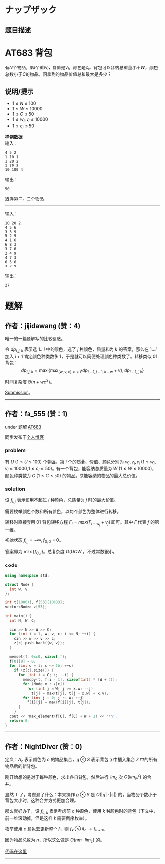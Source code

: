 # ナップザック

## 题目描述

# AT683 背包
有$N$个物品，第i个重$w_i$，价值是$v_i$，颜色是$c_i$。背包可以容纳总重量小于$W$，颜色总数小于$C$的物品。问拿到的物品价值总和最大是多少？

## 说明/提示

- $1\le N\le100$
- $1\le W\le10000$
- $1\le C\le50$
- $1\le w_i,v_i\le10000$
- $1\le c_i\le50$  

**样例数据**  
输入：
```
4 5 2
1 10 1
1 20 2
1 30 3
10 100 4
```
输出：
```
50
```
选择第二、三个物品

---
输入：
```
10 20 2
4 5 6
3 3 9
5 2 9
4 1 6
6 8 3
3 7 6
2 4 9
4 7 3
6 5 6
3 2 9
```
输出：
```
27
```

# 题解

## 作者：jijidawang (赞：4)

唯一的一篇题解写的比较迷惑。

令 $dp_{i,j,k}$ 表示选 $1\dots i$ 中的颜色，选了 $j$ 种颜色，质量和为 $k$ 的答案，那么在 $1\dots i$ 加入 $i+1$ 肯定颜色种类数多 1，于是就可以简便处理颜色种类数了。转移类似 01 背包：
$$dp_{i,j,k}=\max\left\{\max_{(w,v,c),\,c=i}\{dp_{i-1,j-1,k-w}+v\},\,dp_{i-1,j,k}\right\}$$

时间复杂度 $\Theta(n+wc^2)$。

[Submission](https://atcoder.jp/contests/tdpc/submissions/41476563)。

---

## 作者：fa_555 (赞：1)

under 题解 [AT683](https://www.luogu.com.cn/problem/AT683)

同步发布于[个人博客](https://fa555.github.io/2020/某At的dp场/#H-ナップザック)

### problem

有 $U \ (1 \le U \le 100)$ 个物品，第 $i$ 个的质量、价值、颜色分别为 $w_i, v_i, c_i \ (1 \le w_i, v_i \le 10000, 1 \le c_i \le 50)$。有一个背包，能容纳总质量为 $W \ (1 \le W \le 10000)$，颜色种类数为 $C \ (1 \le C \le 50)$ 的物品。求能容纳的物品的最大总价值。

### solution

设 $f_{i, j}$ 表示使用不超过 $i$ 种颜色，总质量为 $j$ 时的最大价值。

需要枚举颜色个数和所有颜色，以每个颜色为整体进行转移。

转移时直接套用 01 背包转移方程 $F_i = max{\{F_{i - w_j} + v_j\}}$ 即可。其中 $F$ 代表 $f$ 的第一维。

初始状态 $f_{i, j} = - \infty, f_{0, 0} = 0$。

答案即为 $\max{\{f_{C, i}\}}$。总复杂度 $O(UCW)$，不过常数很小。

### code

``` cpp
using namespace std;

struct Node {
  int w, v;
};

int t[10003], f[53][10003];
vector<Node> z[53];

int main() {
  int N, W, C;

  cin >> N >> W >> C;
  for (int i = 1, w, v, c; i <= N; ++i) {
    cin >> w >> v >> c;
    z[c].push_back({w, v});
  }

  memset(f, 0xc0, sizeof f);
  f[0][0] = 0;
  for (int c = 1; c <= 50; ++c)
    if (z[c].size()) {
      for (int i = C; i; --i) {
        memcpy(t, f[i - 1], sizeof(int) * (W + 1));
        for (Node x : z[c])
          for (int j = W; j >= x.w; --j)
            t[j] = max(t[j], t[j - x.w] + x.v);
        for (int j = 0; j <= W; ++j)
          f[i][j] = max(f[i][j], t[j]);
      }
    }
  cout << *max_element(f[C], f[C] + W + 1) << '\n';
  return 0;
}

```

---

## 作者：NightDiver (赞：0)

定义：$A_c$ 表示颜色为 $c$ 的物品集合，$g \otimes S$ 表示背包 $g$ 中插入集合 $S$ 中的所有物品后的新背包。

刚开始想的是对于每种颜色，求出各自背包，然后进行 $lim_c$ 次 $O({lim_w}^2)$ 的合并。

显然 T 了，考虑漏了什么：本来操作 $g \otimes S$ 是 $O(|g| \cdot |s|)$ 的，当物品个数小于背包大小时，这种合并方式更加合理。

那么就好办了，设 $f_{c,k}$ 表示考虑前 $c$ 种颜色，使用 $k$ 种颜色时的背包（下文中，前一维滚动掉，但是这样 $k$ 需要倒序枚举）。

枚举使用 $c$ 颜色去更新整个 $f$，则 $f_k \otimes A_c \to f_{k+1}$。

因为物品总数为 $n$，所以这么做是 $O(nm\cdot lim_c)$ 的。

[代码在这里](https://www.cnblogs.com/TongKa/p/18568889)

---

